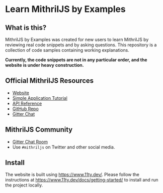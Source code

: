 # Learn MithrilJS by Examples

## What is this?

MithrilJS by Examples was created for new users to learn MithrilJS by reviewing real code snippets and by asking questions.
This repository is a collection of code samples containing working explanations.

**Currently, the code snippets are not in any particular order, and the website is under heavy construction.**

## Official MithrilJS Resources

- [Website](https://mithril.js.org)
- [Simple Application Tutorial](https://mithril.js.org/simple-application.html)
- [API Reference](https://mithril.js.org/api.html)
- [GitHub Repo](https://github.com/MithrilJS/mithril.js)
- [Gitter Chat](https://gitter.im/mithriljs/mithril.js)

## MithrilJS Community

- [Gitter Chat Room](https://gitter.im/mithriljs/mithril.js)
- Use `#mithriljs` on Twitter and other social media.

## Install

The website is built using <https://www.11ty.dev/>.
Please follow the instructions at <https://www.11ty.dev/docs/getting-started/> to install and run the project locally.
